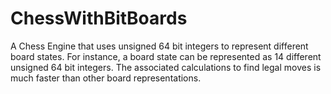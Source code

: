 # ChessWithBitBoards
A Chess Engine that uses unsigned 64 bit integers to represent different board states. 
For instance, a board state can be represented as 14 different unsigned 64 bit integers. 
The associated calculations to find legal moves is much faster than other board representations.

